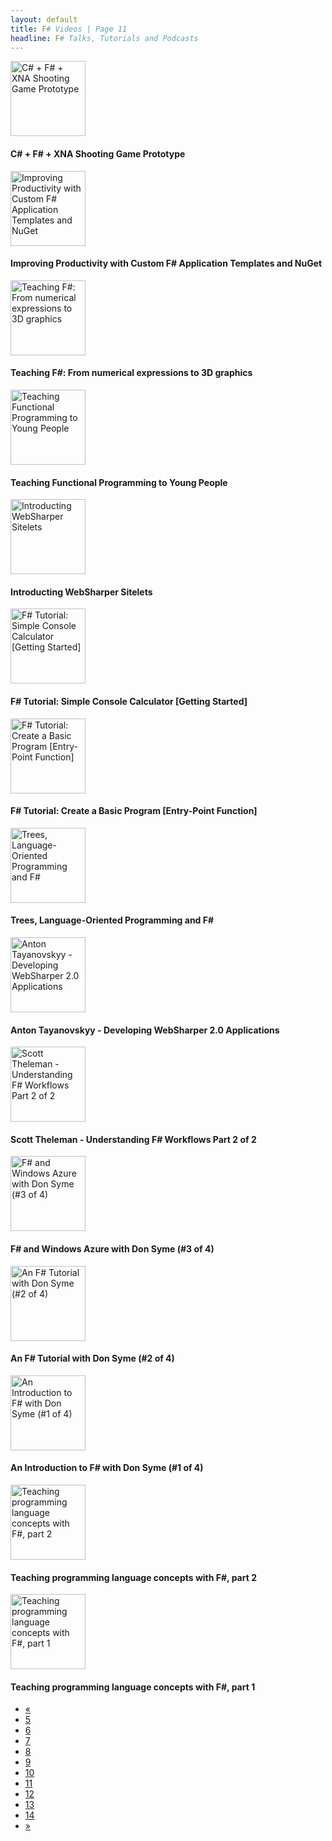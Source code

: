 ```yaml
---
layout: default
title: F# Videos | Page 11
headline: F# Talks, Tutorials and Podcasts
---
```


<div>
  <div class="row">
    <div class="col-md-4">
      <div style="border: none;">
        <a href="http://www.youtube.com/watch?v=tUuh_e_oQj4" class="thumbnail" target="_blank">
          <img src="http://i1.ytimg.com/vi/tUuh_e_oQj4/mqdefault.jpg" alt="C# + F# + XNA Shooting Game Prototype" style="height: 120px;" />
        </a>
        <div class="caption">
          <h4>C# + F# + XNA Shooting Game Prototype</h4>
        </div>
      </div>
    </div>
    <div class="col-md-4">
      <div style="border: none;">
        <a href="http://vimeo.com/47218895" class="thumbnail" target="_blank">
          <img src="http://b.vimeocdn.com/ts/328/737/328737065_295.jpg" alt="Improving Productivity with Custom F# Application Templates and NuGet" style="height: 120px;" />
        </a>
        <div class="caption">
          <h4>Improving Productivity with Custom F# Application Templates and NuGet</h4>
        </div>
      </div>
    </div>
    <div class="col-md-4">
      <div style="border: none;">
        <a href="http://vimeo.com/47219139" class="thumbnail" target="_blank">
          <img src="http://b.vimeocdn.com/ts/328/738/328738808_295.jpg" alt="Teaching F#: From numerical expressions to 3D graphics" style="height: 120px;" />
        </a>
        <div class="caption">
          <h4>Teaching F#: From numerical expressions to 3D graphics</h4>
        </div>
      </div>
    </div>
  </div>
  <div class="row">
    <div class="col-md-4">
      <div style="border: none;">
        <a href="http://vimeo.com/47219268" class="thumbnail" target="_blank">
          <img src="http://b.vimeocdn.com/ts/328/739/328739970_295.jpg" alt="Teaching Functional Programming to Young People" style="height: 120px;" />
        </a>
        <div class="caption">
          <h4>Teaching Functional Programming to Young People</h4>
        </div>
      </div>
    </div>
    <div class="col-md-4">
      <div style="border: none;">
        <a href="http://vimeo.com/47219370" class="thumbnail" target="_blank">
          <img src="http://b.vimeocdn.com/ts/328/740/328740854_295.jpg" alt="Introducting WebSharper Sitelets" style="height: 120px;" />
        </a>
        <div class="caption">
          <h4>Introducting WebSharper Sitelets</h4>
        </div>
      </div>
    </div>
    <div class="col-md-4">
      <div style="border: none;">
        <a href="http://www.youtube.com/watch?v=TKvEHTomnsY" class="thumbnail" target="_blank">
          <img src="http://i1.ytimg.com/vi/TKvEHTomnsY/mqdefault.jpg" alt="F# Tutorial: Simple Console Calculator [Getting Started]" style="height: 120px;" />
        </a>
        <div class="caption">
          <h4>F# Tutorial: Simple Console Calculator [Getting Started]</h4>
        </div>
      </div>
    </div>
  </div>
  <div class="row">
    <div class="col-md-4">
      <div style="border: none;">
        <a href="http://www.youtube.com/watch?v=GhREMmKxNOk" class="thumbnail" target="_blank">
          <img src="http://i4.ytimg.com/vi/GhREMmKxNOk/mqdefault.jpg" alt="F# Tutorial: Create a Basic Program [Entry-Point Function]" style="height: 120px;" />
        </a>
        <div class="caption">
          <h4>F# Tutorial: Create a Basic Program [Entry-Point Function]</h4>
        </div>
      </div>
    </div>
    <div class="col-md-4">
      <div style="border: none;">
        <a href="http://vimeo.com/47219455" class="thumbnail" target="_blank">
          <img src="http://b.vimeocdn.com/ts/328/741/328741167_295.jpg" alt="Trees, Language-Oriented Programming and F#" style="height: 120px;" />
        </a>
        <div class="caption">
          <h4>Trees, Language-Oriented Programming and F#</h4>
        </div>
      </div>
    </div>
    <div class="col-md-4">
      <div style="border: none;">
        <a href="http://vimeo.com/15563573" class="thumbnail" target="_blank">
          <img src="http://b.vimeocdn.com/ts/939/583/93958356_295.jpg" alt="Anton Tayanovskyy - Developing WebSharper 2.0 Applications" style="height: 120px;" />
        </a>
        <div class="caption">
          <h4>Anton Tayanovskyy - Developing WebSharper 2.0 Applications</h4>
        </div>
      </div>
    </div>
  </div>
  <div class="row">
    <div class="col-md-4">
      <div style="border: none;">
        <a href="http://vimeo.com/14963006" class="thumbnail" target="_blank">
          <img src="http://b.vimeocdn.com/ts/893/318/89331823_295.jpg" alt="Scott Theleman - Understanding F# Workflows Part 2 of 2" style="height: 120px;" />
        </a>
        <div class="caption">
          <h4>Scott Theleman - Understanding F# Workflows Part 2 of 2</h4>
        </div>
      </div>
    </div>
    <div class="col-md-4">
      <div style="border: none;">
        <a href="http://channel9.msdn.com/Blogs/David+Gristwood/F-and-Windows-Azure-with-Don-Syme-3-of-4" class="thumbnail" target="_blank">
          <img src="http://mschnlnine.vo.llnwd.net/d1/Dev/App_Themes/C9/images/avatars/c9classic/default.gif" alt="F# and Windows Azure with Don Syme (#3 of 4)" style="height: 120px;" />
        </a>
        <div class="caption">
          <h4>F# and Windows Azure with Don Syme (#3 of 4)</h4>
        </div>
      </div>
    </div>
    <div class="col-md-4">
      <div style="border: none;">
        <a href="http://channel9.msdn.com/Blogs/David+Gristwood/An-F-Tutorial-with-Don-Syme-2-of-4" class="thumbnail" target="_blank">
          <img src="http://mschnlnine.vo.llnwd.net/d1/Dev/App_Themes/C9/images/avatars/c9classic/default.gif" alt="An F# Tutorial with Don Syme (#2 of 4)" style="height: 120px;" />
        </a>
        <div class="caption">
          <h4>An F# Tutorial with Don Syme (#2 of 4)</h4>
        </div>
      </div>
    </div>
  </div>
  <div class="row">
    <div class="col-md-4">
      <div style="border: none;">
        <a href="http://channel9.msdn.com/Blogs/David+Gristwood/An-Introduction-to-F-with-Don-Syme-1-of-4" class="thumbnail" target="_blank">
          <img src="http://mschnlnine.vo.llnwd.net/d1/Dev/App_Themes/C9/images/avatars/c9classic/default.gif" alt="An Introduction to F# with Don Syme (#1 of 4)" style="height: 120px;" />
        </a>
        <div class="caption">
          <h4>An Introduction to F# with Don Syme (#1 of 4)</h4>
        </div>
      </div>
    </div>
    <div class="col-md-4">
      <div style="border: none;">
        <a href="http://channel9.msdn.com/Blogs/martinesmann/Teaching-programming-language-concepts-with-F-part-2" class="thumbnail" target="_blank">
          <img src="http://mschnlnine.vo.llnwd.net/d1/Dev/App_Themes/C9/images/avatars/c9classic/default.gif" alt="Teaching programming language concepts with F#, part 2" style="height: 120px;" />
        </a>
        <div class="caption">
          <h4>Teaching programming language concepts with F#, part 2</h4>
        </div>
      </div>
    </div>
    <div class="col-md-4">
      <div style="border: none;">
        <a href="http://channel9.msdn.com/Blogs/martinesmann/Teaching-programming-language-concepts-with-F-part-1" class="thumbnail" target="_blank">
          <img src="http://mschnlnine.vo.llnwd.net/d1/Dev/App_Themes/C9/images/avatars/c9classic/default.gif" alt="Teaching programming language concepts with F#, part 1" style="height: 120px;" />
        </a>
        <div class="caption">
          <h4>Teaching programming language concepts with F#, part 1</h4>
        </div>
      </div>
    </div>
  </div>
  <ul class="pagination">
    <li>
      <a href="10">«</a>
    </li>
    <li>
      <a href="5">5</a>
    </li>
    <li>
      <a href="6">6</a>
    </li>
    <li>
      <a href="7">7</a>
    </li>
    <li>
      <a href="8">8</a>
    </li>
    <li>
      <a href="9">9</a>
    </li>
    <li>
      <a href="10">10</a>
    </li>
    <li class="active">
      <a href="11">11</a>
    </li>
    <li>
      <a href="12">12</a>
    </li>
    <li>
      <a href="13">13</a>
    </li>
    <li>
      <a href="14">14</a>
    </li>
    <li>
      <a href="12">»</a>
    </li>
  </ul>
</div>
